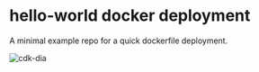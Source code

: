 # hello-world docker deployment

A minimal example repo for a quick dockerfile deployment.

![cdk-dia](https://github.com/joelcox22/hello-world-cdk-dockerfile-deployment/wiki/cdk-dia.png)
